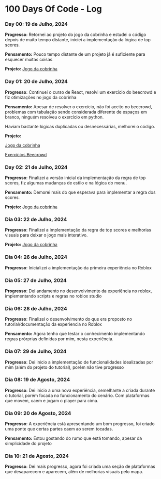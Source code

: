 # 100 Days Of Code - Log

### Day 00: 19 de Julho, 2024

**Progresso:** Retornei ao projeto do jogo da cobrinha e estudei o código depois de muito tempo distante, iniciei a implementação da lógica de top scores.

**Pensamento:** Pouco tempo distante de um projeto já é suficiente para esquecer muitas coisas.

**Projeto:** [Jogo da cobrinha](https://github.com/BrauUu/snake-game)

### Day 01: 20 de Julho, 2024

**Progresso:** Continuei o curso de React, resolvi um exercício do beecrowd e fiz otimizações no jogo da cobrinha

**Pensamento:** Apesar de resolver o exercício, não foi aceito no beecrowd, problemas com tabulação sendo considerada diferente de espaços em branco, ninguém resolveu o exercício em python.

Haviam bastante lógicas duplicadas ou desnecessárias, melhorei o código.

**Projeto:** 

[Jogo da cobrinha](https://github.com/BrauUu/snake-game)

[Exercícios Beecrowd](https://github.com/BrauUu/beecrowd-solutions)

### Day 02: 21 de Julho, 2024

**Progresso:** Finalizei a versão inicial da implementação da regra de top scores, fiz algumas mudanças de estilo e na lógica do menu.

**Pensamento:** Demorei mais do que esperava para implementar a regra dos scores.

**Projeto:** [Jogo da cobrinha](https://github.com/BrauUu/snake-game)

### Dia 03: 22 de Julho, 2024

**Progresso:** Finalizei a implementação da regra de top scores e melhorias visuais para deixar o jogo mais interativo.

**Projeto:** [Jogo da cobrinha](https://github.com/BrauUu/snake-game)

### Dia 04: 26 de Julho, 2024

**Progresso:** Inicializei a implementação da primeira experiência no Roblox

### Dia 05: 27 de Julho, 2024

**Progresso:** Dei andamento no desenvolvimento da experiência no roblox, implementando scripts e regras no roblox studio

### Dia 06: 28 de Julho, 2024

**Progresso:** Finalizei o desenvolvimento do que era proposto no tutorial/documentação da experiencia no Roblox

**Pensamento:** Agora tenho que testar o conhecimento implementando regras prórprias definidas por mim, nesta experiência.
### Dia 07: 29 de Julho, 2024

**Progresso:** Dei início a implementação de funcionalidades idealizadas por mim (além do projeto do tutorial), porém não tive progresso

### Dia 08: 19 de Agosto, 2024

**Progresso:** Dei inicio a uma nova experiência, semelhante a criada durante o tutorial, porém focada no funcionamento do cenário. Com plataformas que movem, caem e jogam o player para cima.

### Dia 09: 20 de Agosto, 2024

**Progresso:** A experiência está apresentando um bom progresso, foi criado uma ponte que certas partes caem ao serem tocadas.

**Pensamento:** Estou gostando do rumo que está tomando, apesar da simplicidade do projeto

### Dia 10: 21 de Agosto, 2024

**Progresso:** Dei mais progresso, agora foi criada uma seção de plataformas que desaparecem e aparecem, além de melhorias visuais pelo mapa.
